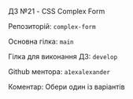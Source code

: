 ДЗ №21 - CSS Complex Form 

Репозиторій:  `complex-form`

Основна гілка: `main`

Гілка для виконання ДЗ: `develop`

Github ментора: `a1exalexander`

Коментар: Обери один із варіантів